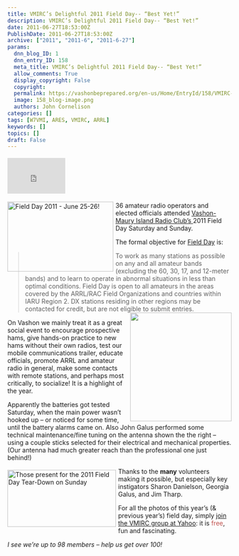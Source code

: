 ```yaml
---
title: VMIRC’s Delightful 2011 Field Day-- “Best Yet!”
description: VMIRC’s Delightful 2011 Field Day-- “Best Yet!”
date: 2011-06-27T18:53:00Z
PublishDate: 2011-06-27T18:53:00Z
archive: ["2011", "2011-6", "2011-6-27"]
params:
  dnn_blog_ID: 1
  dnn_entry_ID: 158
  meta_title: VMIRC’s Delightful 2011 Field Day-- “Best Yet!”
  allow_comments: True
  display_copyright: False
  copyright:
  permalink: https://vashonbeprepared.org/en-us/Home/EntryId/158/VMIRC-rsquo-s-Delightful-2011-Field-Day-ldquo-Best-Yet-rdquo
  image: 158_blog-image.png
  authors: John Cornelison
categories: []
tags: [W7VMI, ARES, VMIRC, ARRL]
keywords: []
topics: []
draft: False
---
```


<div class="wlWriterHeaderFooter" style="padding-bottom: 4px; margin: 0px; padding-left: 0px; padding-right: 0px; float: none; padding-top: 4px"><iframe src="http://www.facebook.com/widgets/like.php?href=http://vashoneoc.org/Blogs/VashonPreparedness/tabid/164/EntryId/158/VMIRC-rsquo-s-Delightful-2011-Field-Day-ldquo-Best-Yet-rdquo.aspx" frameborder="0" scrolling="no" style="border-bottom: medium none; border-left: medium none; width: 130px; height: 80px; border-top: medium none; border-right: medium none"></iframe></div>
<p><img alt="Field Day 2011 - June 25-26!" align="left" width="238" height="157" style="margin: 0px 5px 0px 0px; display: inline; float: left" src="http://www.arrl.org/img/333x220/exact/On_the_Air/Field_Day/FD2011_Logo_SMALL.JPG" />36 amateur radio operators and elected officials attended <a href="http://www.w7vmi.org/">Vashon-Maury Island Radio Club’s </a>2011 Field Day Saturday and Sunday.</p>
<p>The formal objective for <a target="_blank" href="http://www.arrl.org/field-day">Field Day</a> is:</p>
<blockquote>
<p>To work as many stations as possible on any and all amateur bands (excluding the 60, 30, 17, and 12-meter bands) and to learn to operate in abnormal situations in less than optimal conditions. Field Day is open to all amateurs in the areas covered by the ARRL/RAC Field Organizations and countries within IARU Region 2. DX stations residing in other regions may be contacted for credit, but are not eligible to submit entries.<a href="/LinkClick.aspx?fileticket=5KyCm_-FLmo%3d&amp;tabid=164"><img border="0" align="right" width="228" height="244" style="background-image: none; border-right-width: 0px; margin: 0px 0px 5px 5px; padding-left: 0px; padding-right: 0px; display: inline; float: right; border-top-width: 0px; border-bottom-width: 0px; border-left-width: 0px; padding-top: 0px" alt="" src="./images/158/1435441b6ab3_9F93-ff_1268993.800x856_thumb.jpg" /></a></p>
</blockquote>
<p>On Vashon we mainly treat it as a great social event to encourage prospective hams, give hands-on practice to new hams without their own radios, test our mobile communications trailer, educate officials, promote ARRL and amateur radio in general, make some contacts with remote stations, and perhaps most critically, to socialize! It is a highlight of the year.</p>
<p>Apparently the batteries got tested Saturday, when the main power wasn’t hooked up – or noticed for some time, until the battery alarms came on. Also John Galus performed some technical maintenance/fine tuning on the antenna shown the the right – using a couple sticks selected for their electrical and mechanical properties. (Our antenna had much greater reach than the professional one just behind!)</p>
<p><a href="./images/158/1435441b6ab3_9F93-2011-06-26_8001.753x390_2.jpg"><img title="2011 Field Day Tear-Down, by Georgia Galus" border="0" alt="Those present for the 2011 Field Day Tear-Down on Sunday" align="left" width="244" height="128" style="background-image: none; border-bottom: 0px; border-left: 0px; margin: 5px 5px 5px 0px; padding-left: 0px; padding-right: 0px; display: inline; float: left; border-top: 0px; border-right: 0px; padding-top: 0px" src="./images/158/1435441b6ab3_9F93-2011-06-26_8001.753x390_thumb.jpg" /></a>Thanks to the <strong>many</strong> volunteers making it possible, but especially key instigators Sharon Danielson, Georgia Galus, and Jim Tharp.</p>
<p>For all the photos of this year’s (&amp; previous year’s) field day, simply <a target="_blank" href="http://groups.yahoo.com/group/w7vmi">join the VMIRC group at Yahoo</a>: it is <font color="#c0504d">free</font>, fun and fascinating.</p>
<p><em>I see we’re up to 98 members – help us get over 100!</em></p>
